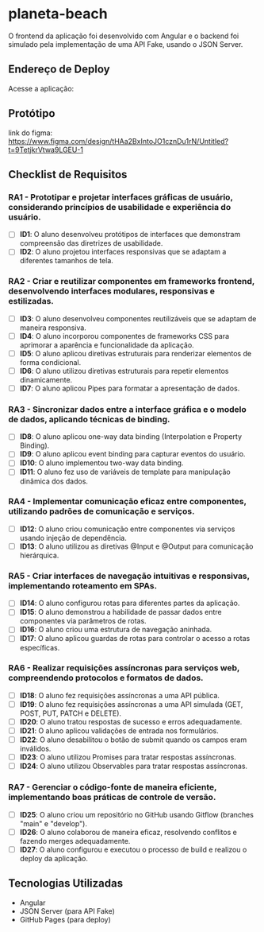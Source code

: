 # planeta-beach

O frontend da aplicação foi desenvolvido com Angular e o backend foi simulado pela implementação de uma API Fake, usando o JSON Server.

## Endereço de Deploy

Acesse a aplicação: 

## Protótipo
link do figma: https://www.figma.com/design/tHAa2BxIntoJO1cznDu1rN/Untitled?t=9TetjkrVtwa9LGEU-1


## Checklist de Requisitos

### RA1 - Prototipar e projetar interfaces gráficas de usuário, considerando princípios de usabilidade e experiência do usuário.
- [ ] **ID1**: O aluno desenvolveu protótipos de interfaces que demonstram compreensão das diretrizes de usabilidade.
- [ ] **ID2**: O aluno projetou interfaces responsivas que se adaptam a diferentes tamanhos de tela.

### RA2 - Criar e reutilizar componentes em frameworks frontend, desenvolvendo interfaces modulares, responsivas e estilizadas.
- [ ] **ID3**: O aluno desenvolveu componentes reutilizáveis que se adaptam de maneira responsiva.
- [ ] **ID4**: O aluno incorporou componentes de frameworks CSS para aprimorar a aparência e funcionalidade da aplicação.
- [ ] **ID5**: O aluno aplicou diretivas estruturais para renderizar elementos de forma condicional.
- [ ] **ID6**: O aluno utilizou diretivas estruturais para repetir elementos dinamicamente.
- [ ] **ID7**: O aluno aplicou Pipes para formatar a apresentação de dados.

### RA3 - Sincronizar dados entre a interface gráfica e o modelo de dados, aplicando técnicas de binding.
- [ ] **ID8**: O aluno aplicou one-way data binding (Interpolation e Property Binding).
- [ ] **ID9**: O aluno aplicou event binding para capturar eventos do usuário.
- [ ] **ID10**: O aluno implementou two-way data binding.
- [ ] **ID11**: O aluno fez uso de variáveis de template para manipulação dinâmica dos dados.

### RA4 - Implementar comunicação eficaz entre componentes, utilizando padrões de comunicação e serviços.
- [ ] **ID12**: O aluno criou comunicação entre componentes via serviços usando injeção de dependência.
- [ ] **ID13**: O aluno utilizou as diretivas @Input e @Output para comunicação hierárquica.

### RA5 - Criar interfaces de navegação intuitivas e responsivas, implementando roteamento em SPAs.
- [ ] **ID14**: O aluno configurou rotas para diferentes partes da aplicação.
- [ ] **ID15**: O aluno demonstrou a habilidade de passar dados entre componentes via parâmetros de rotas.
- [ ] **ID16**: O aluno criou uma estrutura de navegação aninhada.
- [ ] **ID17**: O aluno aplicou guardas de rotas para controlar o acesso a rotas específicas.

### RA6 - Realizar requisições assíncronas para serviços web, compreendendo protocolos e formatos de dados.
- [ ] **ID18**: O aluno fez requisições assíncronas a uma API pública.
- [ ] **ID19**: O aluno fez requisições assíncronas a uma API simulada (GET, POST, PUT, PATCH e DELETE).
- [ ] **ID20**: O aluno tratou respostas de sucesso e erros adequadamente.
- [ ] **ID21**: O aluno aplicou validações de entrada nos formulários.
- [ ] **ID22**: O aluno desabilitou o botão de submit quando os campos eram inválidos.
- [ ] **ID23**: O aluno utilizou Promises para tratar respostas assíncronas.
- [ ] **ID24**: O aluno utilizou Observables para tratar respostas assíncronas.

### RA7 - Gerenciar o código-fonte de maneira eficiente, implementando boas práticas de controle de versão.
- [ ] **ID25**: O aluno criou um repositório no GitHub usando Gitflow (branches "main" e "develop").
- [ ] **ID26**: O aluno colaborou de maneira eficaz, resolvendo conflitos e fazendo merges adequadamente.
- [ ] **ID27**: O aluno configurou e executou o processo de build e realizou o deploy da aplicação.

## Tecnologias Utilizadas
- Angular
- JSON Server (para API Fake)
- GitHub Pages (para deploy)

